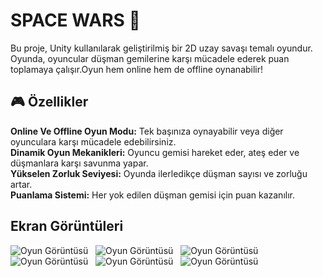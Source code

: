 # SPACE WARS 🚀

Bu proje, Unity kullanılarak geliştirilmiş bir 2D uzay savaşı temalı oyundur. Oyunda, oyuncular düşman gemilerine karşı mücadele ederek puan toplamaya çalışır.Oyun hem online hem de offline oynanabilir!

## 🎮 Özellikler
  
  **Online Ve Offline Oyun Modu:** Tek başınıza oynayabilir veya diğer oyunculara karşı mücadele edebilirsiniz.<br>
  **Dinamik Oyun Mekanikleri:** Oyuncu gemisi hareket eder, ateş eder ve düşmanlara karşı savunma yapar.<br>
  **Yükselen Zorluk Seviyesi:** Oyunda ilerledikçe düşman sayısı ve zorluğu artar.<br>
  **Puanlama Sistemi:** Her yok edilen düşman gemisi için puan kazanılır.
  
## Ekran Görüntüleri

![Oyun Görüntüsü](https://imgur.com/XwG8K8r.jpg)
&nbsp;
![Oyun Görüntüsü](https://imgur.com/XKpjv0A.jpg)
&nbsp;
![Oyun Görüntüsü](https://imgur.com/o69tEkS.jpg)
&nbsp;
![Oyun Görüntüsü](https://imgur.com/B612LUF.jpg)
&nbsp;
![Oyun Görüntüsü](https://imgur.com/TgZXX3j.jpg)
&nbsp;
![Oyun Görüntüsü](https://imgur.com/4dnX9k4.jpg)
